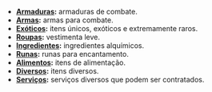<!-- TITLE: Itens -->
<!-- SUBTITLE: Itens disponíveis em sistema -->

- **[Armaduras](/itens/armaduras):** armaduras de combate.
- **[Armas](/itens/armas):** armas para combate.
- **[Exóticos](/itens/exoticos):** itens únicos, exóticos e extremamente raros.
- **[Roupas](/itens/roupas):** vestimenta leve.
- **[Ingredientes](/itens/ingredientes):** ingredientes alquímicos.
- **[Runas](/itens/runas):** runas para encantamento.
- **[Alimentos](/itens/alimentos):** itens de alimentação.
- **[Diversos](/itens/diversos):** itens diversos.
- **[Serviços](/itens/servicos):** serviços diversos que podem ser contratados.